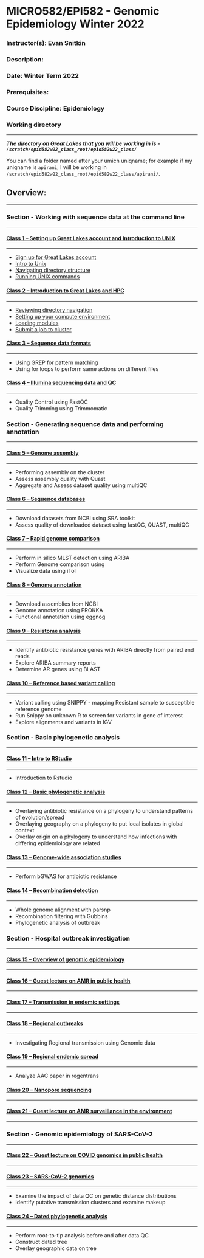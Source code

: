 # MICRO582/EPI582 - Genomic Epidemiology Winter 2022

### Instructor(s): Evan Snitkin

### Description: 

### Date: Winter Term 2022

### Prerequisites:

### Course Discipline: Epidemiology

### Working directory
---------------------

***The directory on Great Lakes that you will be working in is - `/scratch/epid582w22_class_root/epid582w22_class/`***

You can find a folder named after your umich uniqname; for example if my uniqname is `apirani`, I will be working in `/scratch/epid582w22_class_root/epid582w22_class/apirani/`.

## Overview:
------------

### Section - Working with sequence data at the command line
--------------------------------------------------------

#### [Class 1 – Setting up Great Lakes account and Introduction to UNIX](https://github.com/Snitkin-Lab-Umich/MICRO582-EPI582-Winter-2022/blob/main/class/class1/README.md)
***

- [Sign up for Great Lakes account](https://github.com/Snitkin-Lab-Umich/MICRO582-EPI582-Winter-2022/blob/main/class/class1/README.md#sign-up-for-great-lakes-account)
- [Intro to Unix](https://github.com/Snitkin-Lab-Umich/MICRO582-EPI582-Winter-2022/blob/main/class/class1/README.md#intro-to-unix)
- [Navigating directory structure](https://github.com/Snitkin-Lab-Umich/MICRO582-EPI582-Winter-2022/blob/main/class/class1/README.md#navigating-directory-structure)
- [Running UNIX commands](https://github.com/Snitkin-Lab-Umich/MICRO582-EPI582-Winter-2022/blob/main/class/class1/README.md#running-unix-commands)

#### [Class 2 – Introduction to Great Lakes and HPC](https://github.com/Snitkin-Lab-Umich/MICRO582-EPI582-Winter-2022/blob/main/class/class2/README.md)
***

- [Reviewing directory navigation](https://github.com/Snitkin-Lab-Umich/MICRO582-EPI582-Winter-2022/blob/main/class/class2/README.md#reviewing-directory-navigation)
- [Setting up your compute environment](https://github.com/Snitkin-Lab-Umich/MICRO582-EPI582-Winter-2022/blob/main/class/class2/README.md#setting-up-your-compute-environment)
- [Loading modules](https://github.com/Snitkin-Lab-Umich/MICRO582-EPI582-Winter-2022/blob/main/class/class2/README.md#loading-modules)
- [Submit a job to cluster](https://github.com/Snitkin-Lab-Umich/MICRO582-EPI582-Winter-2022/blob/main/class/class2/README.md#submit-a-job-to-cluster)

#### [Class 3 – Sequence data formats](https://github.com/Snitkin-Lab-Umich/MICRO582-EPI582-Winter-2022/blob/main/class/class3/README.md)
***

- Using GREP for pattern matching
- Using for loops to perform same actions on different files

#### [Class 4 – Illumina sequencing data and QC](https://github.com/Snitkin-Lab-Umich/MICRO582-EPI582-Winter-2022/blob/main/class/class4/README.md)
***

- Quality Control using FastQC
- Quality Trimming using Trimmomatic


### Section - Generating sequence data and performing annotation
------------------------------------------------------------

#### [Class 5 – Genome assembly](https://github.com/Snitkin-Lab-Umich/MICRO582-EPI582-Winter-2022/blob/main/class/class5/README.md)
***

- Performing assembly on the cluster
- Assess assembly quality with Quast
- Aggregate and Assess dataset quality using multiQC

#### [Class 6 – Sequence databases](https://github.com/Snitkin-Lab-Umich/MICRO582-EPI582-Winter-2022/blob/main/class/class6/README.md)
***

- Download datasets from NCBI using SRA toolkit
- Assess quality of downloaded dataset using fastQC, QUAST, multiQC

#### [Class 7 – Rapid genome comparison](https://github.com/Snitkin-Lab-Umich/MICRO582-EPI582-Winter-2022/blob/main/class/class7/README.md)
***

- Perform in silico MLST detection using ARIBA
- Perform Genome comparison using 
- Visualize data using iTol


#### [Class 8 – Genome annotation](https://github.com/Snitkin-Lab-Umich/MICRO582-EPI582-Winter-2022/blob/main/class/class8/README.md)
***

- Download assemblies from NCBI
- Genome annotation using PROKKA
- Functional annotation using eggnog

#### [Class 9 – Resistome analysis](https://github.com/Snitkin-Lab-Umich/MICRO582-EPI582-Winter-2022/blob/main/class/class9/README.md)
***

- Identify antibiotic resistance genes with ARIBA directly from paired end reads
- Explore ARIBA summary reports
- Determine AR genes using BLAST


#### [Class 10 – Reference based variant calling](https://github.com/Snitkin-Lab-Umich/MICRO582-EPI582-Winter-2022/blob/main/class/class10/README.md)
***

- Variant calling using SNIPPY - mapping Resistant sample to susceptible reference genome
- Run Snippy on unknown R to screen for variants in gene of interest
- Explore alignments and variants in IGV


### Section - Basic phylogenetic analysis
-------------------------------------

#### [Class 11 – Intro to RStudio](https://github.com/Snitkin-Lab-Umich/MICRO582-EPI582-Winter-2022/blob/main/class/class11/README.md)
***

- Introduction to Rstudio


#### [Class 12 – Basic phylogenetic analysis](https://github.com/Snitkin-Lab-Umich/MICRO582-EPI582-Winter-2022/blob/main/class/class12/README.md)
***

- Overlaying antibiotic resistance on a phylogeny to understand patterns of evolution/spread
- Overlaying geography on a phylogeny to put local isolates in global context
- Overlay origin on a phylogeny to understand how infections with differing epidemiology are related


#### [Class 13 – Genome-wide association studies](https://github.com/Snitkin-Lab-Umich/MICRO582-EPI582-Winter-2022/blob/main/class/class13/README.md)
***

- Perform bGWAS for antibiotic resistance


#### [Class 14 – Recombination detection](https://github.com/Snitkin-Lab-Umich/MICRO582-EPI582-Winter-2022/blob/main/class/class14/README.md)
***

- Whole genome alignment with parsnp
- Recombination filtering with Gubbins
- Phylogenetic analysis of outbreak

### Section - Hospital outbreak investigation
----------------------------------------------------

#### [Class 15 – Overview of genomic epidemiology](https://github.com/Snitkin-Lab-Umich/MICRO582-EPI582-Winter-2022/blob/main/class/class15/README.md)
***




#### [Class 16 – Guest lecture on AMR in public health](https://github.com/Snitkin-Lab-Umich/MICRO582-EPI582-Winter-2022/blob/main/class/class16/README.md)
***




#### [Class 17 – Transmission in endemic settings](https://github.com/Snitkin-Lab-Umich/MICRO582-EPI582-Winter-2022/blob/main/class/class17/README.md)
***




#### [Class 18 – Regional outbreaks](https://github.com/Snitkin-Lab-Umich/MICRO582-EPI582-Winter-2022/blob/main/class/class18/README.md)
***

-  Investigating Regional transmission using Genomic data


#### [Class 19 – Regional endemic spread](https://github.com/Snitkin-Lab-Umich/MICRO582-EPI582-Winter-2022/blob/main/class/class19/README.md)
***

- Analyze AAC paper in regentrans

#### [Class 20 – Nanopore sequencing](https://github.com/Snitkin-Lab-Umich/MICRO582-EPI582-Winter-2022/blob/main/class/class20/README.md)
***



#### [Class 21 – Guest lecture on AMR surveillance in the environment](https://github.com/Snitkin-Lab-Umich/MICRO582-EPI582-Winter-2022/blob/main/class/class21/README.md)
***



### Section - Genomic epidemiology of SARS-CoV-2
--------------------------------------------

#### [Class 22 – Guest lecture on COVID genomics in public health](https://github.com/Snitkin-Lab-Umich/MICRO582-EPI582-Winter-2022/blob/main/class/class22/README.md)
***



#### [Class 23 – SARS-CoV-2 genomics](https://github.com/Snitkin-Lab-Umich/MICRO582-EPI582-Winter-2022/blob/main/class/class23/README.md)
***

- Examine the impact of data QC on genetic distance distributions
- Identify putative transmission clusters and examine makeup

#### [Class 24 – Dated phylogenetic analysis](https://github.com/Snitkin-Lab-Umich/MICRO582-EPI582-Winter-2022/blob/main/class/class24/README.md)
***

- Perform root-to-tip analysis before and after data QC
- Construct dated tree
- Overlay geographic data on tree

